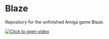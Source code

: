# Blaze

Repository for the unfinished Amiga game Blaze.

[![Click to open video](https://user-images.githubusercontent.com/10714683/151436592-df3d6abe-be47-465c-b29d-6e166974aaac.png)](https://youtu.be/64gttzkFXjs?t=236 "Blaze (Amiga 500)")

